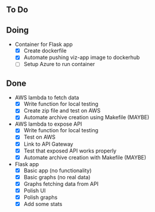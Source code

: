 ## To Do


## Doing

- Container for Flask app
    * [x] Create dockerfile
    * [x] Automate pushing viz-app image to dockerhub
    * [ ] Setup Azure to run container

## Done

- AWS lambda to fetch data
    * [x] Write function for local testing
    * [x] Create zip file and test on AWS
    * [x] Automate  archive creation using Makefile (MAYBE)
- AWS lambda to expose API
    * [x] Write function for local testing
    * [x] Test on AWS
    * [x] Link to API Gateway
    * [x] Test that exposed API works properly
    * [x] Automate archive creation with Makefile (MAYBE)
- Flask app
    * [x] Basic app (no functionality)
    * [x] Basic graphs (no real data)
    * [x] Graphs fetching data from API
    * [x] Polish UI
    * [x] Polish graphs
    * [x] Add some stats
